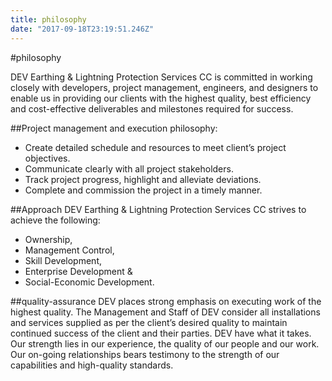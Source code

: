 ```yaml
---
title: philosophy
date: "2017-09-18T23:19:51.246Z"
---
```



#philosophy

DEV Earthing & Lightning Protection Services CC is committed in working closely with developers, project management, engineers, and designers to enable us in providing our clients with the highest quality, best efficiency and cost-effective deliverables and milestones required for success.

##Project management and execution philosophy:

- Create detailed schedule and resources to meet client’s project objectives.
- Communicate clearly with all project stakeholders.
- Track project progress, highlight and alleviate deviations.
- Complete and commission the project in a timely manner.

##Approach
DEV Earthing & Lightning Protection Services CC strives to achieve the following:
- Ownership,
- Management Control,
- Skill Development,
- Enterprise Development &
- Social-Economic Development.

##quality-assurance
DEV places strong emphasis on executing work of the highest quality.
The Management and Staff of DEV consider all installations and services supplied as per the client’s desired quality to maintain continued success of the client and their parties.
DEV have what it takes. Our strength lies in our experience, the quality of our people and our work.
Our on-going relationships bears testimony to the strength of our capabilities and high-quality standards.
